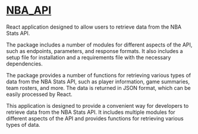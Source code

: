 # [NBA_API](https://famous-hamster-eaef94.netlify.app/)


React application designed to allow users to retrieve data from the NBA Stats API.

The package includes a number of modules for different aspects of the API, such as endpoints, parameters, and response formats. It also includes a setup file for installation and a requirements file with the necessary dependencies.

The package provides a number of functions for retrieving various types of data from the NBA Stats API, such as player information, game summaries, team rosters, and more. The data is returned in JSON format, which can be easily processed by React.

This application is designed to provide a convenient way for developers to retrieve data from the NBA Stats API. It includes multiple modules for different aspects of the API and provides functions for retrieving various types of data.
